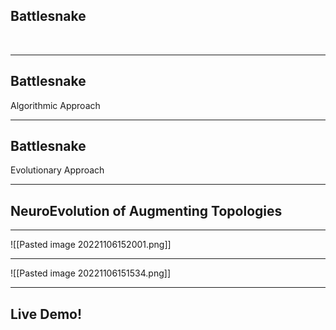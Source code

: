 ## Battlesnake

&nbsp;

---

## Battlesnake

Algorithmic Approach

---

## Battlesnake

Evolutionary Approach

---

## NeuroEvolution of Augmenting Topologies

---

![[Pasted image 20221106152001.png]]

---

![[Pasted image 20221106151534.png]]

---

## Live Demo!